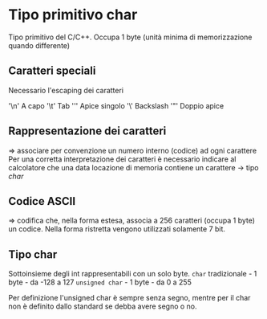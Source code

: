 # Tipo primitivo char
Tipo primitivo del C/C++. Occupa 1 byte (unità minima di memorizzazione quando differente)

## Caratteri speciali
Necessario l'escaping dei caratteri

'\n'	A capo
'\t'	Tab
'\''	Apice singolo
'\\'	Backslash
'\"'	Doppio apice

## Rappresentazione dei caratteri
=> associare per convenzione un numero interno (codice) ad ogni carattere
Per una corretta interpretazione dei caratteri è necessario indicare al calcolatore che una data locazione di memoria contiene un carattere -> tipo _char_

## Codice ASCII
=> codifica che, nella forma estesa, associa a 256 caratteri (occupa 1 byte) un codice. Nella forma ristretta vengono utilizzati solamente 7 bit.

## Tipo char
Sottoinsieme degli int rappresentabili con un solo byte.
`char` tradizionale - 1 byte - da -128 a 127
`unsigned char` - 1 byte - da 0 a 255

Per definizione l'unsigned char è sempre senza segno, mentre per il char non è definito dallo standard se debba avere segno o no.
